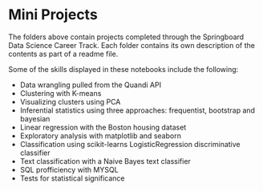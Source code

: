 # Mini Projects

The folders above contain projects completed through the Springboard Data Science Career Track. Each folder contains its own description of the contents as part of a readme file. 

Some of the skills displayed in these notebooks include the following:

- Data wrangling pulled from the Quandi API
- Clustering with K-means
- Visualizing clusters using PCA
- Inferential statistics using three approaches: frequentist, bootstrap and bayesian
- Linear regression with the Boston housing dataset
- Exploratory analysis with matplotlib and seaborn
- Classification using scikit-learns LogisticRegression discriminative classifier
- Text classification with a Naive Bayes text classifier
- SQL profficiency with MYSQL
- Tests for statistical significance